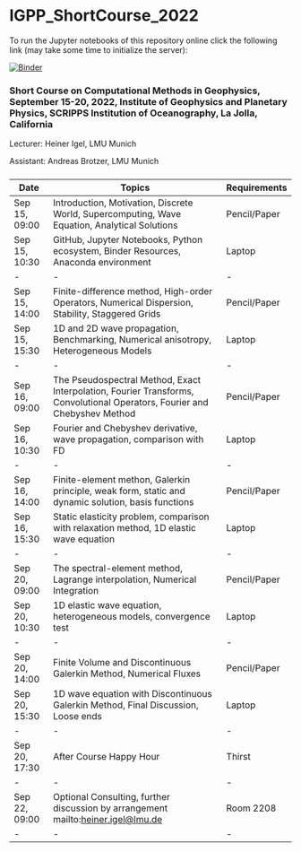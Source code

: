 # IGPP_ShortCourse_2022

To run the Jupyter notebooks of this repository online click the following link (may take some time to initialize the server):

[![Binder](https://mybinder.org/badge_logo.svg)](https://mybinder.org/v2/gh/heinerigel/IGPP_ShortCourse_2022/HEAD?urlpath=/tree/)

### Short Course on Computational Methods in Geophysics, September 15-20, 2022, Institute of Geophysics and Planetary Physics, SCRIPPS Institution of Oceanography, La Jolla, California

Lecturer: Heiner Igel, LMU Munich

Assistant: Andreas Brotzer, LMU Munich

##### 
  
 <font size="1"> 
 
| Date  |   Topics |  Requirements | 
|-|-|-|
| Sep 15, 09:00 |  Introduction, Motivation, Discrete World, Supercomputing, Wave Equation, Analytical Solutions |  Pencil/Paper | 
| Sep 15, 10:30 |  GitHub, Jupyter Notebooks, Python ecosystem, Binder Resources, Anaconda environment |  Laptop | 
|-|-|-|
| Sep 15, 14:00 |  Finite-difference method, High-order Operators, Numerical Dispersion, Stability, Staggered Grids |  Pencil/Paper | 
| Sep 15, 15:30 |  1D and 2D wave propagation, Benchmarking, Numerical anisotropy, Heterogeneous Models |  Laptop | 
|-|-|-|
| Sep 16, 09:00 |  The Pseudospectral Method, Exact Interpolation, Fourier Transforms, Convolutional Operators, Fourier and Chebyshev Method |  Pencil/Paper | 
| Sep 16, 10:30 |  Fourier and Chebyshev derivative, wave propagation, comparison with FD |  Laptop | 
|-|-|-|
| Sep 16, 14:00 |  Finite-element methon, Galerkin principle, weak form, static and dynamic solution, basis functions |  Pencil/Paper | 
| Sep 16, 15:30 |  Static elasticity problem, comparison with relaxation method, 1D elastic wave equation |  Laptop | 
|-|-|-|
| Sep 20, 09:00 |  The spectral-element method, Lagrange interpolation, Numerical Integration |  Pencil/Paper | 
| Sep 20, 10:30 |  1D elastic wave equation, heterogeneous models, convergence test |  Laptop | 
|-|-|-|
| Sep 20, 14:00 |  Finite Volume and Discontinuous Galerkin Method, Numerical Fluxes |  Pencil/Paper | 
| Sep 20, 15:30 | 1D wave equation with Discontinuous Galerkin Method, Final Discussion, Loose ends |  Laptop | 
|-|-|-|
| Sep 20, 17:30 |  After Course Happy Hour   | Thirst |
|-|-|-|
| Sep 22, 09:00 |  Optional Consulting, further discussion by arrangement   mailto:heiner.igel@lmu.de | Room 2208 |
|-|-|-|
  
</font> 

